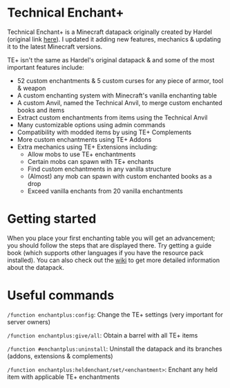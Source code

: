 # Technical Enchant+
Technical Enchant+ is a Minecraft datapack originally created by Hardel (original link [here](https://www.planetminecraft.com/data-pack/enchant-datapack-1-13/)). I updated it adding new features, mechanics & updating it to the latest Minecraft versions.

TE+ isn't the same as Hardel's original datapack & and some of the most important features include:

- 52 custom enchantments & 5 custom curses for any piece of armor, tool & weapon
- A custom enchanting system with Minecraft's vanilla enchanting table
- A custom Anvil,  named the Technical Anvil, to merge custom enchanted books and items
- Extract custom enchantments from items using the Technical Anvil
- Many customizable options using admin commands
- Compatibility with modded items by using TE+ Complements
- More custom enchantments using TE+ Addons
- Extra mechanics using TE+ Extensions including:
    - Allow mobs to use TE+ enchantments
    - Certain mobs can spawn with TE+ enchants
    - Find custom enchantments in any vanilla structure
    - (Almost) any mob can spawn with custom enchanted books as a drop
    - Exceed vanilla enchants from 20 vanilla enchantments


# Getting started
When you place your first enchanting table you will get an advancement; you should follow the steps that are displayed there. Try getting a guide book (which supports other languages if you have the resource pack installed). You can also check out the [wiki](https://github.com/Frektip/Technical-Enchant-Renewed/wiki) to get more detailed information about the datapack.

# Useful commands

`/function enchantplus:config`: Change the TE+ settings (very important for server owners)

`/function enchantplus:give/all`: Obtain a barrel with all TE+ items

`/function #enchantplus:uninstall`: Uninstall the datapack and its branches (addons, extensions & complements)

`/function enchantplus:heldenchant/set/<enchantment>`: Enchant any held item with applicable TE+ enchantments
